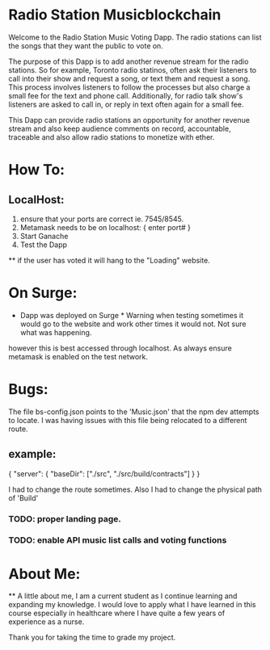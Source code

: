 # Radio Station Musicblockchain

Welcome to the Radio Station Music Voting Dapp.  The radio stations can list the songs that they want the public to vote on.

The purpose of this Dapp is to add another revenue stream for the radio stations.  So for example, Toronto radio statinos, often 
ask their listeners to call into their show and request a song, or text them and request a song.  This process involves listeners
to follow the processes but also charge a small fee for the text and phone call.  Additionally, for radio talk show's listeners 
are asked to call in, or reply in text often again for a small fee.  

This Dapp can provide radio stations an opportunity for another revenue stream and also keep audience comments on record, accountable,
traceable and also allow radio stations to monetize with ether.

# How To:

## LocalHost:
1. ensure that your ports are correct ie. 7545/8545.
2. Metamask needs to be on localhost: { enter port# }
3. Start Ganache
4. Test the Dapp

** if the user has voted it will hang to the "Loading" website.

# On Surge:

* Dapp was deployed on Surge * Warning when testing sometimes it would go to the website and work other times it would not. Not sure
what was happening.

however this is best accessed through localhost. As always ensure metamask is enabled on the test network.

# Bugs:

The file bs-config.json points to the 'Music.json' that the npm dev attempts to locate.  I was having issues with this file being relocated
to a different route.

## example:
{
  "server": {
    "baseDir": ["./src", "./src/build/contracts"]
  }
}

I had to change the route sometimes. Also I had to change the physical path of 'Build'

### TODO: proper landing page.

### TODO: enable API music list calls and voting functions

# About Me:
** A little about me, I am a current student as I continue learning and expanding my knowledge.  I would love to apply what I have 
learned in this course especially in healthcare where I have quite a few years of experience as a nurse.

Thank you for taking the time to grade my project.
